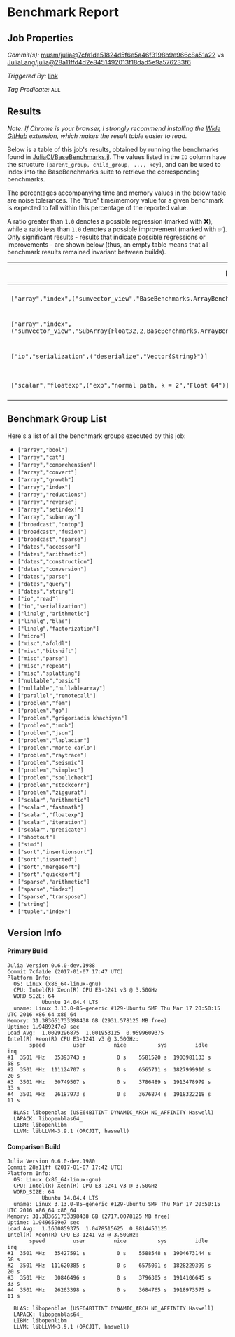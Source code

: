 # Benchmark Report

## Job Properties

*Commit(s):* [musm/julia@7cfa1de51824d5f6e5a46f3198b9e966c8a51a22](https://github.com/musm/julia/commit/7cfa1de51824d5f6e5a46f3198b9e966c8a51a22) vs [JuliaLang/julia@28a11ffd4d2e8451492013f18dad5e9a576233f6](https://github.com/JuliaLang/julia/commit/28a11ffd4d2e8451492013f18dad5e9a576233f6)

*Triggered By:* [link](https://github.com/JuliaLang/julia/pull/19831#issuecomment-271120964)

*Tag Predicate:* `ALL`

## Results

*Note: If Chrome is your browser, I strongly recommend installing the [Wide GitHub](https://chrome.google.com/webstore/detail/wide-github/kaalofacklcidaampbokdplbklpeldpj?hl=en)
extension, which makes the result table easier to read.*

Below is a table of this job's results, obtained by running the benchmarks found in
[JuliaCI/BaseBenchmarks.jl](https://github.com/JuliaCI/BaseBenchmarks.jl). The values
listed in the `ID` column have the structure `[parent_group, child_group, ..., key]`,
and can be used to index into the BaseBenchmarks suite to retrieve the corresponding
benchmarks.

The percentages accompanying time and memory values in the below table are noise tolerances. The "true"
time/memory value for a given benchmark is expected to fall within this percentage of the reported value.

A ratio greater than `1.0` denotes a possible regression (marked with :x:), while a ratio less
than `1.0` denotes a possible improvement (marked with :white_check_mark:). Only significant results - results
that indicate possible regressions or improvements - are shown below (thus, an empty table means that all
benchmark results remained invariant between builds).

| ID | time ratio | memory ratio |
|----|------------|--------------|
| `["array","index",("sumvector_view","BaseBenchmarks.ArrayBenchmarks.ArrayLS{Int32,2}")]` | 1.54 (50%) :x: | 1.00 (1%)  |
| `["array","index",("sumvector_view","SubArray{Float32,2,BaseBenchmarks.ArrayBenchmarks.ArrayLS{Float32,3},Tuple{Int64,Colon,Colon},false}")]` | 1.52 (50%) :x: | 1.00 (1%)  |
| `["io","serialization",("deserialize","Vector{String}")]` | 0.81 (15%) :white_check_mark: | 1.00 (1%)  |
| `["scalar","floatexp",("exp","normal path, k = 2","Float 64")]` | 0.42 (40%) :white_check_mark: | 1.00 (1%)  |

## Benchmark Group List

Here's a list of all the benchmark groups executed by this job:

- `["array","bool"]`
- `["array","cat"]`
- `["array","comprehension"]`
- `["array","convert"]`
- `["array","growth"]`
- `["array","index"]`
- `["array","reductions"]`
- `["array","reverse"]`
- `["array","setindex!"]`
- `["array","subarray"]`
- `["broadcast","dotop"]`
- `["broadcast","fusion"]`
- `["broadcast","sparse"]`
- `["dates","accessor"]`
- `["dates","arithmetic"]`
- `["dates","construction"]`
- `["dates","conversion"]`
- `["dates","parse"]`
- `["dates","query"]`
- `["dates","string"]`
- `["io","read"]`
- `["io","serialization"]`
- `["linalg","arithmetic"]`
- `["linalg","blas"]`
- `["linalg","factorization"]`
- `["micro"]`
- `["misc","afoldl"]`
- `["misc","bitshift"]`
- `["misc","parse"]`
- `["misc","repeat"]`
- `["misc","splatting"]`
- `["nullable","basic"]`
- `["nullable","nullablearray"]`
- `["parallel","remotecall"]`
- `["problem","fem"]`
- `["problem","go"]`
- `["problem","grigoriadis khachiyan"]`
- `["problem","imdb"]`
- `["problem","json"]`
- `["problem","laplacian"]`
- `["problem","monte carlo"]`
- `["problem","raytrace"]`
- `["problem","seismic"]`
- `["problem","simplex"]`
- `["problem","spellcheck"]`
- `["problem","stockcorr"]`
- `["problem","ziggurat"]`
- `["scalar","arithmetic"]`
- `["scalar","fastmath"]`
- `["scalar","floatexp"]`
- `["scalar","iteration"]`
- `["scalar","predicate"]`
- `["shootout"]`
- `["simd"]`
- `["sort","insertionsort"]`
- `["sort","issorted"]`
- `["sort","mergesort"]`
- `["sort","quicksort"]`
- `["sparse","arithmetic"]`
- `["sparse","index"]`
- `["sparse","transpose"]`
- `["string"]`
- `["tuple","index"]`

## Version Info

#### Primary Build

```
Julia Version 0.6.0-dev.1988
Commit 7cfa1de (2017-01-07 17:47 UTC)
Platform Info:
  OS: Linux (x86_64-linux-gnu)
  CPU: Intel(R) Xeon(R) CPU E3-1241 v3 @ 3.50GHz
  WORD_SIZE: 64
           Ubuntu 14.04.4 LTS
  uname: Linux 3.13.0-85-generic #129-Ubuntu SMP Thu Mar 17 20:50:15 UTC 2016 x86_64 x86_64
Memory: 31.383651733398438 GB (2931.578125 MB free)
Uptime: 1.9489247e7 sec
Load Avg:  1.0029296875  1.001953125  0.9599609375
Intel(R) Xeon(R) CPU E3-1241 v3 @ 3.50GHz: 
       speed         user         nice          sys         idle          irq
#1  3501 MHz   35393743 s          0 s    5581520 s  1903981133 s         58 s
#2  3501 MHz  111124707 s          0 s    6565711 s  1827999910 s         20 s
#3  3501 MHz   30749507 s          0 s    3786489 s  1913478979 s         33 s
#4  3501 MHz   26187973 s          0 s    3676874 s  1918322218 s         11 s

  BLAS: libopenblas (USE64BITINT DYNAMIC_ARCH NO_AFFINITY Haswell)
  LAPACK: libopenblas64_
  LIBM: libopenlibm
  LLVM: libLLVM-3.9.1 (ORCJIT, haswell)

```

#### Comparison Build

```
Julia Version 0.6.0-dev.1980
Commit 28a11ff (2017-01-07 17:42 UTC)
Platform Info:
  OS: Linux (x86_64-linux-gnu)
  CPU: Intel(R) Xeon(R) CPU E3-1241 v3 @ 3.50GHz
  WORD_SIZE: 64
           Ubuntu 14.04.4 LTS
  uname: Linux 3.13.0-85-generic #129-Ubuntu SMP Thu Mar 17 20:50:15 UTC 2016 x86_64 x86_64
Memory: 31.383651733398438 GB (2717.0078125 MB free)
Uptime: 1.9496599e7 sec
Load Avg:  1.1630859375  1.0478515625  0.9814453125
Intel(R) Xeon(R) CPU E3-1241 v3 @ 3.50GHz: 
       speed         user         nice          sys         idle          irq
#1  3501 MHz   35427591 s          0 s    5588548 s  1904673144 s         58 s
#2  3501 MHz  111620385 s          0 s    6575091 s  1828229399 s         20 s
#3  3501 MHz   30846496 s          0 s    3796305 s  1914106645 s         33 s
#4  3501 MHz   26263398 s          0 s    3684765 s  1918973575 s         11 s

  BLAS: libopenblas (USE64BITINT DYNAMIC_ARCH NO_AFFINITY Haswell)
  LAPACK: libopenblas64_
  LIBM: libopenlibm
  LLVM: libLLVM-3.9.1 (ORCJIT, haswell)

```
